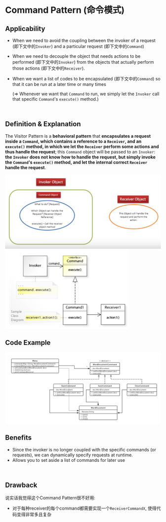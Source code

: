 # Command Pattern (命令模式)

## Applicability

* When we need to avoid the coupling between the invoker of a request (即下文中的`Invoker`) and a particular request (即下文中的`Command`)

* When we need to decouple the object that needs actions to be performed (即下文中的`Invoker`) from the objects that actually perform those actions (即下文中的`Receiver`).

* When we want a list of codes to be encapsulated (即下文中的`Command`) so that it can be run at a later time or many times

  (=> Whenever we want that `Command` to run, we simply let the `Invoker` call that specific `Command`'s `execute()` method.)

<br>

## Definition & Explanation

The Visitor Pattern is a **behavioral pattern** that **encapsulates a request inside a `Command`, which contains a reference to a `Receiver`, and an `execute()` method, in which we let the `Receiver` perform some actions and thus handle the request**; this `Command` object will be passed to an `Invoker`: **the `Invoker` does not know how to handle the request, but simply invoke the `Command`'s `execute()` method, and let the internal correct `Receiver` handle the request**.

<img src="https://github.com/Ziang-Lu/Design-Patterns/blob/master/4-Behavioral%20Patterns/6-Command%20Pattern/command_pattern_illustration.png?raw=true">

<img src="https://github.com/Ziang-Lu/Design-Patterns/blob/master/4-Behavioral%20Patterns/6-Command%20Pattern/command_pattern.png?raw=true" width="400px">

<br>

## Code Example

<img src="https://github.com/Ziang-Lu/Design-Patterns/blob/master/4-Behavioral%20Patterns/6-Command%20Pattern/Word%20App%20Menu%20Example/class_diagram.png?raw=true">

<br>

## Benefits

* Since the invoker is no longer coupled with the specific commands (or requests), we can dynamically specify requests at runtime.
* Allows you to set aside a list of commands for later use

<br>

## Drawback

说实话我觉得这个Command Pattern很不好用:

* 对于每种receiver的每个command都需要实现一个`ReceiverCommandX`, 使得代码变得非常多且复杂

